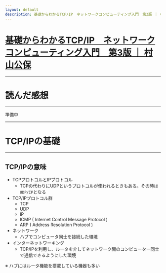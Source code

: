 ```yaml
---
layout: default
description: 基礎からわかるTCP/IP　ネットワークコンピューティング入門　第3版 ｜ 村山公保
---
```


# [基礎からわかるTCP/IP　ネットワークコンピューティング入門　第3版 ｜ 村山公保](https://www.amazon.co.jp/gp/product/B00U7A661U)

---

# 読んだ感想

---

準備中

---

# TCP/IPの基礎

---

## TCP/IPの意味

 - TCPプロトコルとIPプロトコル
   - TCPの代わりにUDPというプロトコルが使われるときもある。その時は`UDP/IP`となる
 - TCP/IPプロトコル群
   - TCP
   - UDP
   - IP
   - ICMP ( Internet Control Message Protocol )
   - ARP ( Address Resolution Protocol )
 - ネットワーク
   - ハブでコンピュータ同士を接続した環境
 - インターネットワーキング
   - TCP/IPを利用し、ルータを介してネットワーク間のコンピューター同士で通信できるようにした環境

※ ハブにはルータ機能を搭載している機器も多い

